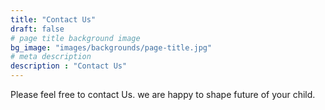 ```yaml
---
title: "Contact Us"
draft: false
# page title background image
bg_image: "images/backgrounds/page-title.jpg"
# meta description
description : "Contact Us"
---
```


Please feel free to contact Us. we are happy to shape future of your child. 

